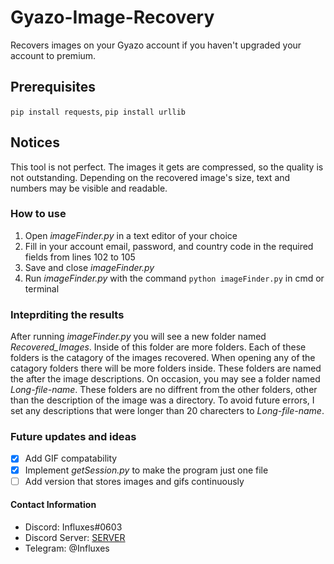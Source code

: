 # Gyazo-Image-Recovery
Recovers images on your Gyazo account if you haven't upgraded your account to premium.
## Prerequisites
```pip install requests```, 
```pip install urllib```
## Notices

This tool is not perfect. The images it gets are compressed, so the quality is not outstanding. Depending on the recovered image's size, text and numbers may be visible and readable.


### How to use

1. Open *imageFinder.py* in a text editor of your choice
2. Fill in your account email, password, and country code in the required fields from lines 102 to 105
3. Save and close *imageFinder.py*
4. Run *imageFinder.py* with the command ```python imageFinder.py``` in cmd or terminal


### Inteprditing the results

After running *imageFinder.py* you will see a new folder named *Recovered_Images*. Inside of this folder are more folders. Each of these folders is the catagory of the images recovered. When opening any of the catagory folders there will be more folders inside. These folders are named the after the image descriptions. On occasion, you may see a folder named *Long-file-name*. These folders are no diffrent from the other folders, other than the description of the image was a directory. To avoid future errors, I set any descriptions that were longer than 20 charecters to *Long-file-name*.

### Future updates and ideas

- [X] Add GIF compatability
- [X] Implement *getSession.py* to make the program just one file
- [ ] Add version that stores images and gifs continuously 

#### Contact Information
- Discord: Influxes#0603
- Discord Server: [SERVER](https://discord.gg/J5aBerV "MY DISCORD SERVER")
- Telegram: @Influxes
